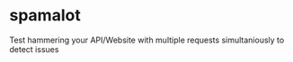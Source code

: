 spamalot
========

Test hammering your API/Website with multiple requests simultaniously to detect issues
